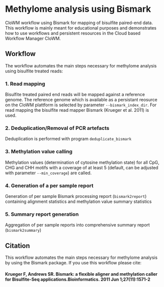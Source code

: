 # Methylome analysis using Bismark
CloWM workflow using Bismark for mapping of bisulfite paired-end data.
This workflow is mainly meant for educational purposes and demonstrates how to use workflows and persistent resources in the Cloud based Workflow Manager CloWM.

## Workflow
The workflow automates the main steps necessary for methylome analysis using bisulfite treated reads:

### 1. Read mapping
Bisulfite treated paired end reads will be mapped against a reference genome. The reference genome which is available as a persistant reosurce on the CloWM plattform is selected by parameter `--bismark_index_dir`. 
For read mapping the bisulfite read mapper Bismark (Krueger et al. 2011) is used. 
### 2. Deduplication/Removal of PCR artefacts
Deduplication is performed with program `deduplicate_bismark`
### 3. Methylation value calling
Methylation values (determination of cytosine methylation state) for all CpG, CHG and CHH motifs with a coverage of at least 5 (default, can be adjusted with parameter `--min_coverage`) are called.
### 4. Generation of a per sample report
Generation of per sample Bismark processing report (`bismark2report`) containing alignment statistics and methylation value summary statistics 
### 5. Summary report generation
Aggregation of per sample reports into comprehensive summary report (`bismark2summary`)

## Citation
This workflow automates the main steps necessary for methylome analysis by using the Bismark package. If you use this workflow please cite:

#### Krueger F, Andrews SR. Bismark: a flexible aligner and methylation caller for Bisulfite-Seq applications.Bioinformatics. 2011 Jun 1;27(11):1571-2



